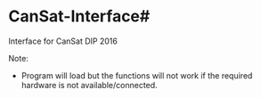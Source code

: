 # CanSat-Interface#

Interface for CanSat DIP 2016

Note:
- Program will load but the functions will not work if the required hardware is not available/connected.
